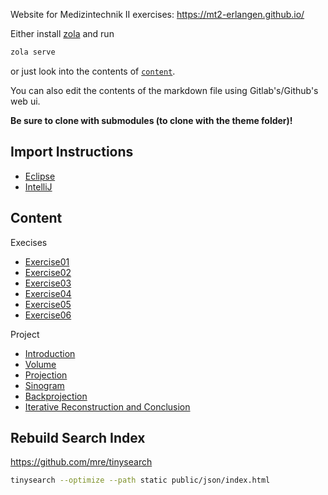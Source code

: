 Website for Medizintechnik II exercises: https://mt2-erlangen.github.io/

Either install [zola](https://www.getzola.org/documentation/getting-started/installation/) and run

```bash
zola serve
```

or just look into the contents of [`content`](content).

You can also edit the contents of the markdown file using Gitlab's/Github's web ui.

**Be sure to clone with submodules (to clone with the theme folder)!**

## Import Instructions

- [Eclipse](content/import_eclipse/_index.md)
- [IntelliJ](content/import_intellij/_index.md)

## Content

Execises
- [Exercise01](content/exercise_1.md)
- [Exercise02](content/exercise_2.md)
- [Exercise03](content/exercise_3.md)
- [Exercise04](content/exercise_4.md)
- [Exercise05](content/exercise_5.md)
- [Exercise06](content/exercise_6.md)

Project
- [Introduction](content/introduction.md)
- [Volume](content/volume.md)
- [Projection](content/projection.md)
- [Sinogram](content/sinogram.md)
- [Backprojection](content/backprojection.md)
- [Iterative Reconstruction and Conclusion](content/reconstruction.md)

## Rebuild Search Index 

https://github.com/mre/tinysearch

```bash
tinysearch --optimize --path static public/json/index.html
```
